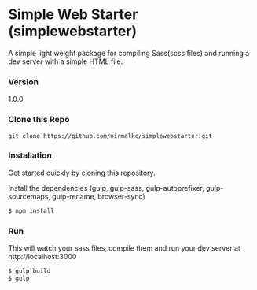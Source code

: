 # Simple Web Starter (simplewebstarter)

A simple light weight package for compiling Sass(scss files) and running a dev server with a simple HTML file.

### Version
1.0.0

### Clone this Repo
```
git clone https://github.com/nirmalkc/simplewebstarter.git
```

### Installation

Get started quickly by cloning this repository.

Install the dependencies (gulp, gulp-sass, gulp-autoprefixer, gulp-sourcemaps, gulp-rename, browser-sync)

```sh
$ npm install
```

### Run

This will watch your sass files, compile them and run your dev server at http://localhost:3000

```sh
$ gulp build
$ gulp
```